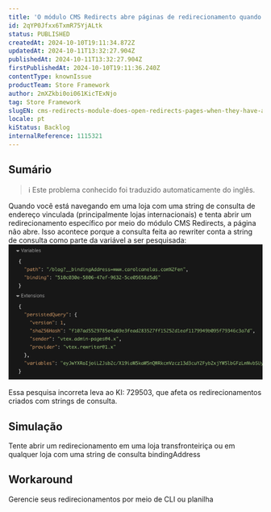 ```yaml
---
title: 'O módulo CMS Redirects abre páginas de redirecionamento quando elas têm uma string de consulta bindingAddress'
id: 2qYP0Jfxx6TxmR75YjALtk
status: PUBLISHED
createdAt: 2024-10-10T19:11:34.872Z
updatedAt: 2024-10-11T13:32:27.904Z
publishedAt: 2024-10-11T13:32:27.904Z
firstPublishedAt: 2024-10-10T19:11:36.240Z
contentType: knownIssue
productTeam: Store Framework
author: 2mXZkbi0oi061KicTExNjo
tag: Store Framework
slugEN: cms-redirects-module-does-open-redirects-pages-when-they-have-a-bindingaddress-query-string
locale: pt
kiStatus: Backlog
internalReference: 1115321
---
```


## Sumário

>ℹ️ Este problema conhecido foi traduzido automaticamente do inglês.


Quando você está navegando em uma loja com uma string de consulta de endereço vinculada (principalmente lojas internacionais) e tenta abrir um redirecionamento específico por meio do módulo CMS Redirects, a página não abre. Isso acontece porque a consulta feita ao rewriter conta a string de consulta como parte da variável a ser pesquisada:
 ![](https://raw.githubusercontent.com/vtexdocs/help-center-content/refs/heads/main/docs/pt/known-issues/Store%20Framework/o-modulo-cms-redirects-abre-paginas-de-redirecionamento-quando-elas-tem-uma-string-de-consulta-bindingaddress_1.png)

Essa pesquisa incorreta leva ao KI: 729503, que afeta os redirecionamentos criados com strings de consulta.

## Simulação


Tente abrir um redirecionamento em uma loja transfronteiriça ou em qualquer loja com uma string de consulta bindingAddress

## Workaround


Gerencie seus redirecionamentos por meio de CLI ou planilha






